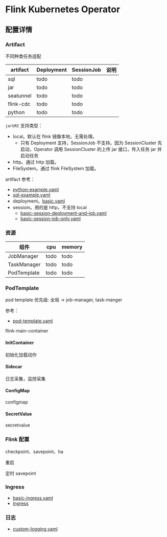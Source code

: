 # Flink Kubernetes Operator

## 配置详情

### Artifact

不同种类任务适配

| artifact  | Deployment | SessionJob | 说明 |
| --------- | ---------- | ---------- | ---- |
| sql       | todo       | todo       |      |
| jar       | todo       | todo       |      |
| seatunnel | todo       | todo       |      |
| flink-cdc | todo       | todo       |      |
| python    | todo       | todo       |      |

`jarURI` 支持类型：

* local。默认在 flink 镜像本地，无需处理。
  * 只有 Deployment 支持，SessionJob 不支持。因为 SessionCluster 先启动，Operator 调用 SessionCluster 的上传 jar 接口，传入任务 jar 并启动任务
* http。通过 http 加载。
* FileSystem。通过 flink FileSystem 加载。

artifact 参考：

* [python-example.yaml](https://github.com/apache/flink-kubernetes-operator/blob/main/examples/flink-python-example/python-example.yaml)
* [sql-example.yaml](https://github.com/apache/flink-kubernetes-operator/blob/main/examples/flink-sql-runner-example/sql-example.yaml)
* deployment。[basic.yaml](https://github.com/apache/flink-kubernetes-operator/blob/main/examples/basic.yaml)
* sessioin。用的是 http，不支持 local
  * [basic-session-deployment-and-job.yaml](https://github.com/apache/flink-kubernetes-operator/blob/main/examples/basic-session-deployment-and-job.yaml)
  * [basic-session-job-only.yaml](https://github1s.com/apache/flink-kubernetes-operator/blob/main/examples/basic-session-job-only.yaml)

### 资源

| 组件        | cpu  | memory |
| ----------- | ---- | ------ |
| JobManager  | todo | todo   |
| TaskManager | todo | todo   |
| PodTemplate | todo | todo   |

### PodTemplate

pod template 优先级: 全局 -> job-manager, task-manger

参考：

* [pod-template.yaml](https://github.com/apache/flink-kubernetes-operator/blob/main/examples/pod-template.yaml)

flink-main-container

#### InitContainer

初始化加载动作

#### Sidecar

日志采集，监控采集

#### ConfigMap

configmap

#### SecretValue

secretvalue

### Flink 配置

checkpoint、savepoint、ha

重启

定时 savepoint

### Ingress

* [basic-ingress.yaml](https://github.com/apache/flink-kubernetes-operator/blob/main/examples/basic-ingress.yaml)
* [Ingress](https://nightlies.apache.org/flink/flink-kubernetes-operator-docs-release-1.11/docs/operations/ingress/)

### 日志

* [custom-logging.yaml](https://github.com/apache/flink-kubernetes-operator/blob/main/examples/custom-logging.yaml)

